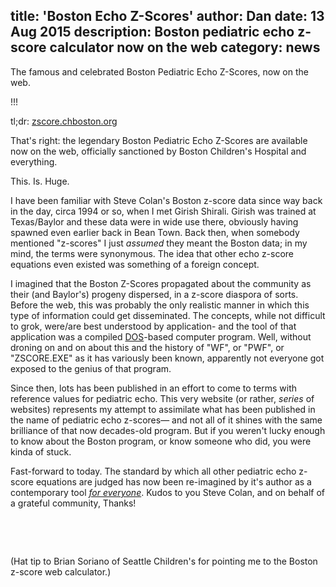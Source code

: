 title: 'Boston Echo Z-Scores'
author: Dan
date: 13 Aug 2015
description: Boston pediatric echo z-score calculator now on the web
category: news
---

The famous and celebrated Boston Pediatric Echo Z-Scores, now on the web.

!!!

tl;dr: [zscore.chboston.org](http://zscore.chboston.org/)

That's right: the legendary Boston Pediatric Echo Z-Scores are available now on the web, officially sanctioned by
Boston Children's Hospital and everything.

This.
Is.
Huge.

I have been familiar with Steve Colan's Boston z-score data since way back in the day, circa 1994 or so, when I met Girish Shirali.
Girish was trained at Texas/Baylor and these data were in wide use there, obviously having spawned even earlier back in Bean Town.
Back then, when somebody mentioned "z-scores" I just _assumed_ they meant the Boston data; in my mind, the terms were synonymous.
The idea that other echo z-score equations even existed was something of a foreign concept.

I imagined that the Boston Z-Scores propagated about the community as their (and Baylor's) progeny dispersed, in a z-score diaspora of sorts.
Before the web, this was probably the only realistic manner in which this type of information could get disseminated. The concepts,
while not difficult to grok, were/are best understood by application- and the tool of that application was a compiled
[DOS](https://en.wikipedia.org/wiki/DOS)-based computer program. 
Well, without droning on and on about this and the history of "WF", or "PWF", or "ZSCORE.EXE" as it has variously been known,
apparently not everyone got exposed to the genius of that program.

Since then, lots has been published in an effort to come to terms with reference values for pediatric echo.
This very website (or rather, _series_ of websites) represents my attempt to assimilate what has been published
in the name of pediatric echo z-scores&mdash; and not all of it shines with the same brilliance of that now decades-old program. But if you weren't lucky enough
to know about the Boston program, or know someone who did, you were kinda of stuck.

Fast-forward to today. The standard by which all other pediatric echo z-score equations are judged has now been re-imagined by it's author
as a contemporary tool _[for everyone](http://zscore.chboston.org/)_. Kudos to you Steve Colan, and on behalf of a grateful community, Thanks!

&nbsp;

&nbsp;


(Hat tip to Brian Soriano of Seattle Children's for pointing me to the Boston z-score web calculator.)


